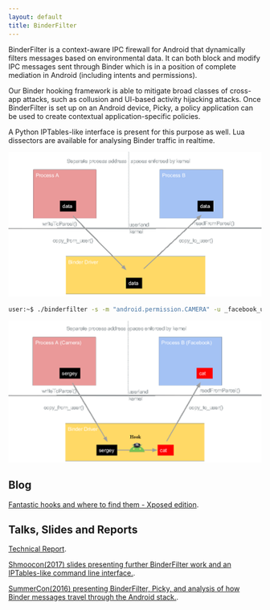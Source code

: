 ```yaml
---
layout: default
title: BinderFilter
---
```


BinderFilter is a context-aware IPC firewall for Android that dynamically filters messages based on environmental data.
It can both block and modify IPC messages sent through Binder which is in a position of complete mediation in Android (including intents and permissions).

Our Binder hooking framework is able to mitigate broad classes of cross-app attacks, such as collusion and UI-based activity hijacking attacks.
Once BinderFilter is set up on an Android device, Picky, a policy application can be used to create contextual application-specific policies.

A Python IPTables-like interface is present for this purpose as well. Lua dissectors are available for analysing Binder traffic in realtime.


![](./assets/images/binder.png)

```bash
user:~$ ./binderfilter -s -m "android.permission.CAMERA" -u _facebook_uid_ -a 3 --modify-data="cat.jpg"
```

![](./assets/images/binderfilter3.png)

## [](#header-2)Blog
[Fantastic hooks and where to find them - Xposed edition](xposed).

## [](#header-2)Talks, Slides and Reports

[Technical Report](binderfilter_tr.pdf).

[Shmoocon(2017) slides presenting further BinderFilter work and an IPTables-like command line interface.](Shmoocon2017-slides.pdf).

[SummerCon(2016) presenting BinderFilter, Picky, and analysis of how Binder messages travel through the Android stack.](Summercon2016-slides.pdf).
